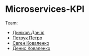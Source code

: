 # Microservices-KPI

Team: 
* [ Диніков Даніїл ](https://github.com/ddynikov)
* [ Петрук Петро ](https://github.com/17etro)
* [ Євген Коваленко ](https://github.com/JohnyKovalenko1337)
* [ Денис Коваленко ](https://github.com/Den-Kov59)

